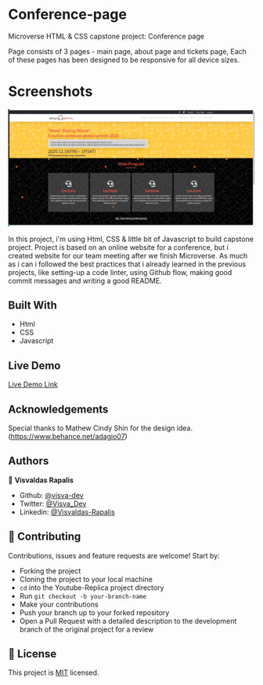 # Conference-page
Microverse HTML &amp; CSS capstone project: Conference page

Page consists of 3 pages - main page, about page and tickets page, Each of these pages has been designed to be responsive for all device sizes.

# Screenshots
![screenshot](./images/1zq9xPl.png)

In this project, i'm using Html, CSS & little bit of Javascript to build capstone project.
Project is based on an online website for a conference, but i created website for our team meeting after we finish Microverse.
As much as i can i followed the best practices that i already learned in the previous projects, like setting-up a code linter, using Github flow, making good commit messages and writing a good README.

## Built With

- Html
- CSS
- Javascript

## Live Demo

[Live Demo Link](https://rawcdn.githack.com/visva-dev/Conference-page/6dba3fbb8d63c5b104a7ac55af8fdcbb84615cd6/index.html)


## Acknowledgements

Special thanks to Mathew Cindy Shin for the design idea.
(https://www.behance.net/adagio07)


## Authors

👤 **Visvaldas Rapalis**

- Github: [@visva-dev](https://github.com/visva-dev)
- Twitter: [@Visva_Dev](https://twitter.com/Visva_Dev)
- Linkedin: [@Visvaldas-Rapalis](https://www.linkedin.com/in/visvaldas-rapalis/)

## 🤝 Contributing

Contributions, issues and feature requests are welcome! Start by:

- Forking the project
- Cloning the project to your local machine
- `cd` into the Youtube-Replica project directory
- Run `git checkout -b your-branch-name`
- Make your contributions
- Push your branch up to your forked repository
- Open a Pull Request with a detailed description to the development branch of the original project for a review

## 📝 License

This project is [MIT](https://opensource.org/licenses/MIT) licensed.
